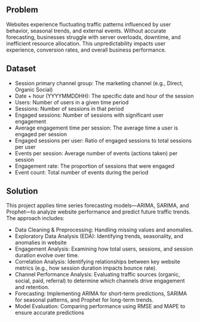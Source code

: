 <h2>Problem</h2>
<P>Websites experience fluctuating traffic patterns influenced by user behavior, seasonal trends, and external events. Without accurate forecasting, businesses struggle with server overloads, downtime, and inefficient resource allocation. This unpredictability impacts user experience, conversion rates, and overall business performance.</P>

<h2>Dataset</h2>
<ul>
  <li>Session primary channel group: The marketing channel (e.g., Direct, Organic Social)</li>
  <li>Date + hour (YYYYMMDDHH): The specific date and hour of the session</li>
  <li>Users: Number of users in a given time period</li>
  <li>Sessions: Number of sessions in that period</li>
  <li>Engaged sessions: Number of sessions with significant user engagement</li>
  <li>Average engagement time per session: The average time a user is engaged per session</li>
  <li>Engaged sessions per user: Ratio of engaged sessions to total sessions per user</li>
  <li>Events per session: Average number of events (actions taken) per session</li>
  <li>Engagement rate: The proportion of sessions that were engaged</li>
  <li>Event count: Total number of events during the period</li>
</ul>
<h2>Solution</h2>
<p>This project applies time series forecasting models—ARIMA, SARIMA, and Prophet—to analyze website performance and predict future traffic trends. The approach includes:</p>
<ul>
<li>Data Cleaning & Preprocessing: Handling missing values and anomalies.</li>

<li>Exploratory Data Analysis (EDA): Identifying trends, seasonality, and anomalies in website </li>
<li>Engagement Analysis: Examining how total users, sessions, and session duration evolve over time.</li>
<li>Correlation Analysis: Identifying relationships between key website metrics (e.g., how session duration impacts bounce rate).</li>
<li>Channel Performance Analysis: Evaluating traffic sources (organic, social, paid, referral) to determine which channels drive engagement and retention.</li>

<li>Forecasting: Implementing ARIMA for short-term predictions, SARIMA for seasonal patterns, and Prophet for long-term trends.</li>

<li>Model Evaluation: Comparing performance using RMSE and MAPE to ensure accurate predictions</li>
</ul>

